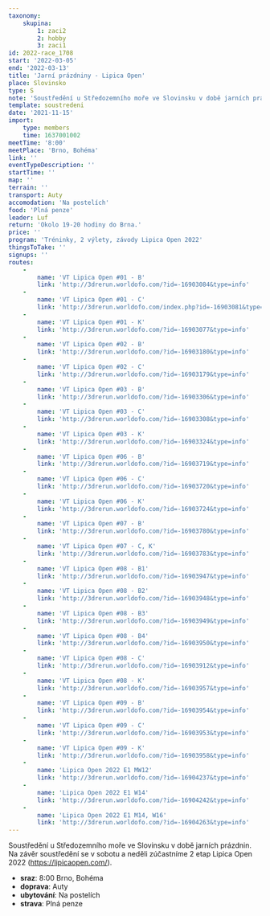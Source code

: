 ```yaml
---
taxonomy:
    skupina:
        1: zaci2
        2: hobby
        3: zaci1
id: 2022-race_1708
start: '2022-03-05'
end: '2022-03-13'
title: 'Jarní prázdniny - Lipica Open'
place: Slovinsko
type: S
note: 'Soustředění u Středozemního moře ve Slovinsku v době jarních prázdnin. Na závěr soustředění se v sobotu a neděli zúčastníme 2 etap Lipica Open 2022 (https://lipicaopen.com/).'
template: soustredeni
date: '2021-11-15'
import:
    type: members
    time: 1637001002
meetTime: '8:00'
meetPlace: 'Brno, Bohéma'
link: ''
eventTypeDescription: ''
startTime: ''
map: ''
terrain: ''
transport: Auty
accomodation: 'Na postelích'
food: 'Plná penze'
leader: Luf
return: 'Okolo 19-20 hodiny do Brna.'
price: ''
program: 'Tréninky, 2 výlety, závody Lipica Open 2022'
thingsToTake: ''
signups: ''
routes:
    -
        name: 'VT Lipica Open #01 - B'
        link: 'http://3drerun.worldofo.com/?id=-16903084&type=info'
    -
        name: 'VT Lipica Open #01 - C'
        link: 'http://3drerun.worldofo.com/index.php?id=-16903081&type=info'
    -
        name: 'VT Lipica Open #01 - K'
        link: 'http://3drerun.worldofo.com/?id=-16903077&type=info'
    -
        name: 'VT Lipica Open #02 - B'
        link: 'http://3drerun.worldofo.com/?id=-16903180&type=info'
    -
        name: 'VT Lipica Open #02 - C'
        link: 'http://3drerun.worldofo.com/?id=-16903179&type=info'
    -
        name: 'VT Lipica Open #03 - B'
        link: 'http://3drerun.worldofo.com/?id=-16903306&type=info'
    -
        name: 'VT Lipica Open #03 - C'
        link: 'http://3drerun.worldofo.com/?id=-16903308&type=info'
    -
        name: 'VT Lipica Open #03 - K'
        link: 'http://3drerun.worldofo.com/?id=-16903324&type=info'
    -
        name: 'VT Lipica Open #06 - B'
        link: 'http://3drerun.worldofo.com/?id=-16903719&type=info'
    -
        name: 'VT Lipica Open #06 - C'
        link: 'http://3drerun.worldofo.com/?id=-16903720&type=info'
    -
        name: 'VT Lipica Open #06 - K'
        link: 'http://3drerun.worldofo.com/?id=-16903724&type=info'
    -
        name: 'VT Lipica Open #07 - B'
        link: 'http://3drerun.worldofo.com/?id=-16903780&type=info'
    -
        name: 'VT Lipica Open #07 - C, K'
        link: 'http://3drerun.worldofo.com/?id=-16903783&type=info'
    -
        name: 'VT Lipica Open #08 - B1'
        link: 'http://3drerun.worldofo.com/?id=-16903947&type=info'
    -
        name: 'VT Lipica Open #08 - B2'
        link: 'http://3drerun.worldofo.com/?id=-16903948&type=info'
    -
        name: 'VT Lipica Open #08 - B3'
        link: 'http://3drerun.worldofo.com/?id=-16903949&type=info'
    -
        name: 'VT Lipica Open #08 - B4'
        link: 'http://3drerun.worldofo.com/?id=-16903950&type=info'
    -
        name: 'VT Lipica Open #08 - C'
        link: 'http://3drerun.worldofo.com/?id=-16903912&type=info'
    -
        name: 'VT Lipica Open #08 - K'
        link: 'http://3drerun.worldofo.com/?id=-16903957&type=info'
    -
        name: 'VT Lipica Open #09 - B'
        link: 'http://3drerun.worldofo.com/?id=-16903954&type=info'
    -
        name: 'VT Lipica Open #09 - C'
        link: 'http://3drerun.worldofo.com/?id=-16903953&type=info'
    -
        name: 'VT Lipica Open #09 - K'
        link: 'http://3drerun.worldofo.com/?id=-16903958&type=info'
    -
        name: 'Lipica Open 2022 E1 MW12'
        link: 'http://3drerun.worldofo.com/?id=-16904237&type=info'
    -
        name: 'Lipica Open 2022 E1 W14'
        link: 'http://3drerun.worldofo.com/?id=-16904242&type=info'
    -
        name: 'Lipica Open 2022 E1 M14, W16'
        link: 'http://3drerun.worldofo.com/?id=-16904263&type=info'
---
```


Soustředění u Středozemního moře ve Slovinsku v době jarních prázdnin. Na závěr soustředění se v sobotu a neděli zúčastníme 2 etap Lipica Open 2022 (https://lipicaopen.com/).
* **sraz**: 8:00 Brno, Bohéma
* **doprava**: Auty
* **ubytování**: Na postelích
* **strava**: Plná penze
